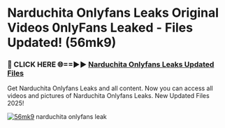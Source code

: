 # Narduchita Onlyfans Leaks Original Videos 0nlyFans Leaked - Files Updated! (56mk9)

<h3>🔴 CLICK HERE 🌐==►► <a href="https://tinyurl.com/x26r9saj" rel="nofollow">Narduchita Onlyfans Leaks Updated Files</a></h3>

Get Narduchita Onlyfans Leaks and all content. Now you can access all videos and pictures of Narduchita Onlyfans Leaks. New Updated Files 2025!

[![56mk9](https://i.imgur.com/LkgZPqh.gif)](https://tinyurl.com/x26r9saj)
narduchita onlyfans leak